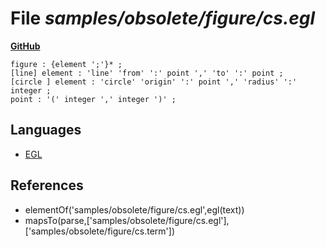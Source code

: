 # File _samples/obsolete/figure/cs.egl_
**[GitHub](https://github.com/softlang/yas/blob/master/samples/obsolete/figure/cs.egl)**
```
figure : {element ';'}* ;
[line] element : 'line' 'from' ':' point ',' 'to' ':' point ;
[circle ] element : 'circle' 'origin' ':' point ',' 'radius' ':' integer ;
point : '(' integer ',' integer ')' ;
```

## Languages
* [EGL](../languages/EGL.md)

## References
* elementOf('samples/obsolete/figure/cs.egl',egl(text))
* mapsTo(parse,['samples/obsolete/figure/cs.egl'],['samples/obsolete/figure/cs.term'])
